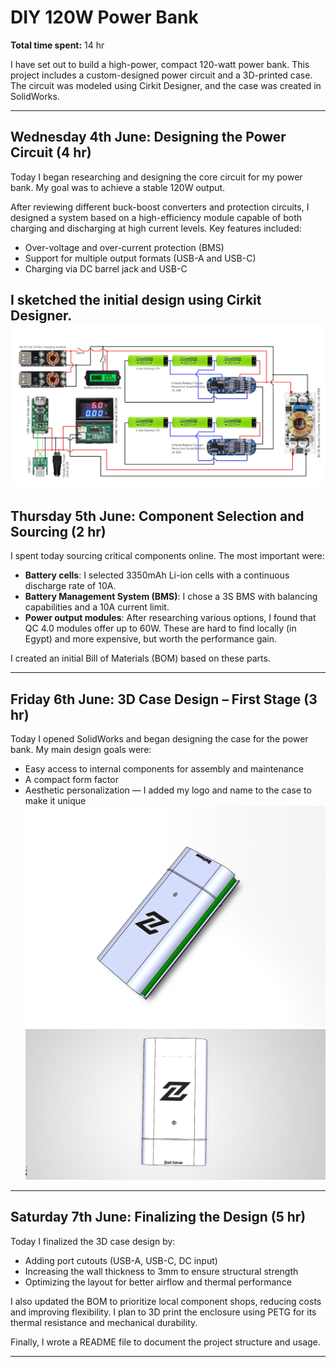 # DIY 120W Power Bank

**Total time spent:** 14 hr

I have set out to build a high-power, compact 120-watt power bank. This project includes a custom-designed power circuit and a 3D-printed case. The circuit was modeled using Cirkit Designer, and the case was created in SolidWorks.

---

## Wednesday 4th June: Designing the Power Circuit (4 hr)

Today I began researching and designing the core circuit for my power bank. My goal was to achieve a stable 120W output.

After reviewing different buck-boost converters and protection circuits, I designed a system based on a high-efficiency module capable of both charging and discharging at high current levels. Key features included:

- Over-voltage and over-current protection (BMS)
- Support for multiple output formats (USB-A and USB-C)
- Charging via DC barrel jack and USB-C

I sketched the initial design using Cirkit Designer.
![C1.png](/CAD/Images/C1.png) 
---

## Thursday 5th June: Component Selection and Sourcing (2 hr)

I spent today sourcing critical components online. The most important were:

- **Battery cells**: I selected 3350mAh Li-ion cells with a continuous discharge rate of 10A.
- **Battery Management System (BMS)**: I chose a 3S BMS with balancing capabilities and a 10A current limit.
- **Power output modules**: After researching various options, I found that QC 4.0 modules offer up to 60W. These are hard to find locally (in Egypt) and more expensive, but worth the performance gain.

I created an initial Bill of Materials (BOM) based on these parts.

---

## Friday 6th June: 3D Case Design – First Stage (3 hr)

Today I opened SolidWorks and began designing the case for the power bank. My main design goals were:

- Easy access to internal components for assembly and maintenance
- A compact form factor
- Aesthetic personalization — I added my logo and name to the case to make it unique
![P1.png](/CAD/Images/P1.png) ![P3.png](/CAD/Images/P3.png)

---

## Saturday 7th June: Finalizing the Design (5 hr)

Today I finalized the 3D case design by:

- Adding port cutouts (USB-A, USB-C, DC input)
- Increasing the wall thickness to 3mm to ensure structural strength
- Optimizing the layout for better airflow and thermal performance

I also updated the BOM to prioritize local component shops, reducing costs and improving flexibility. I plan to 3D print the enclosure using PETG for its thermal resistance and mechanical durability.

Finally, I wrote a README file to document the project structure and usage.

---
